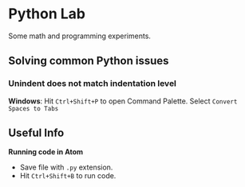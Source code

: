 # Python Lab

Some math and programming experiments.

## Solving common Python issues

### Unindent does not match indentation level

**Windows**: Hit `Ctrl+Shift+P` to open Command Palette. Select `Convert Spaces to Tabs`

## Useful Info

**Running code in Atom**

- Save file with `.py` extension.
- Hit `Ctrl+Shift+B` to run code.
